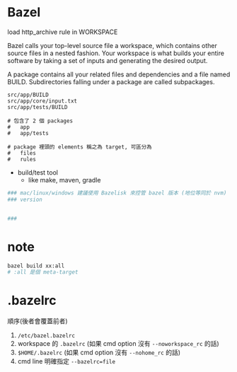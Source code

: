 
# Bazel

load http_archive rule in WORKSPACE

Bazel calls your top-level source file a workspace, which contains other source files in a nested fashion. Your workspace is what builds your entire software by taking a set of inputs and generating the desired output.

A package contains all your related files and dependencies and a file named BUILD. Subdirectories falling under a package are called subpackages.

```
src/app/BUILD
src/app/core/input.txt
src/app/tests/BUILD

# 包含了 2 個 packages
#   app
#   app/tests

# package 裡頭的 elements 稱之為 target, 可區分為
#   files
#   rules
```


- build/test tool
    - like make, maven, gradle

```bash
### mac/linux/windows 建議使用 Bazelisk 來控管 bazel 版本 (地位等同於 nvm)
### version


### 

```


# note

```bash
bazel build xx:all
# :all 是個 meta-target
```


# .bazelrc

順序(後者會覆蓋前者)

1. `/etc/bazel.bazelrc`
2. workspace 的 `.bazelrc` (如果 cmd option 沒有 `--noworkspace_rc` 的話)
3. `$HOME/.bazelrc` (如果 cmd option 沒有 `--nohome_rc` 的話)
4. cmd line 明確指定 `--bazelrc=file`